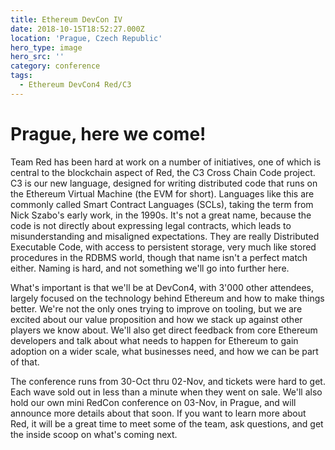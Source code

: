 ```yaml
---
title: Ethereum DevCon IV
date: 2018-10-15T18:52:27.000Z
location: 'Prague, Czech Republic'
hero_type: image
hero_src: ''
category: conference
tags:
  - Ethereum DevCon4 Red/C3
---
```

# Prague, here we come!

Team Red has been hard at work on a number of initiatives, one of which is central to the blockchain aspect of Red, the C3 Cross Chain Code project. C3 is our new language, designed for writing distributed code that runs on the Ethereum Virtual Machine (the EVM for short). Languages like this are commonly called Smart Contract Languages (SCLs), taking the term from Nick Szabo's early work, in the 1990s. It's not a great name, because the code is not directly about expressing legal contracts, which leads to misunderstanding and misaligned expectations. They are really Distributed Executable Code, with access to persistent storage, very much like stored procedures in the RDBMS world, though that name isn't a perfect match either. Naming is hard, and not something we'll go into further here.

What's important is that we'll be at DevCon4, with 3'000 other attendees, largely focused on the technology behind Ethereum and how to make things better. We're not the only ones trying to improve on tooling, but we are excited about our value proposition and how we stack up against other players we know about. We'll also get direct feedback from core Ethereum developers and talk about what needs to happen for Ethereum to gain adoption on a wider scale, what businesses need, and how we can be part of that.

The conference runs from 30-Oct thru 02-Nov, and tickets were hard to get. Each wave sold out in less than a minute when they went on sale. We'll also hold our own mini RedCon conference on 03-Nov, in Prague, and will announce more details about that soon. If you want to learn more about Red, it will be a great time to meet some of the team, ask questions, and get the inside scoop on what's coming next.
